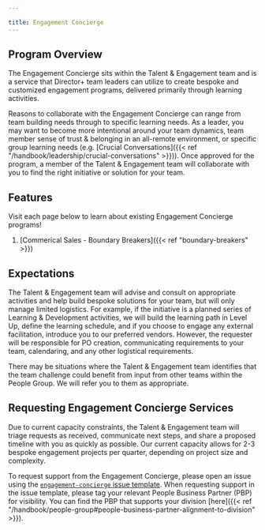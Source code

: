 ```yaml
---

title: Engagement Concierge
---
```


## Program Overview

The Engagement Concierge sits within the Talent & Engagement team and is a service that Director+ team leaders can utilize to create bespoke and customized engagement programs, delivered primarily through learning activities.

Reasons to collaborate with the Engagement Concierge can range from team building needs through to specific learning needs. As a leader, you may want to become more intentional around your team dynamics, team member sense of trust & belonging in an all-remote environment, or specific group learning needs (e.g. [Crucial Conversations]({{< ref "/handbook/leadership/crucial-conversations" >}})). Once approved for the program, a member of the Talent & Engagement team will collaborate with you to find the right initiative or solution for your team.

## Features

Visit each page below to learn about existing Engagement Concierge programs!

1. [Commerical Sales - Boundary Breakers]({{< ref "boundary-breakers" >}})

## Expectations

The Talent & Engagement team will advise and consult on appropriate activities and help build bespoke solutions for your team, but will only manage limited logistics. For example, if the initiative is a planned series of Learning & Development activities, we will build the learning path in Level Up, define the learning schedule, and if you choose to engage any external facilitation, introduce you to our preferred vendors. However, the requester will be responsible for PO creation, communicating requirements to your team, calendaring, and any other logistical requirements.

There may be situations where the Talent & Engagement team identifies that the team challenge could benefit from input from other teams within the People Group. We will refer you to them as appropriate.

## Requesting Engagement Concierge Services

Due to current capacity constraints, the Talent & Engagement team will triage requests as received, communicate next steps, and share a proposed timeline with you as quickly as possible. Our current capacity allows for 2-3 bespoke engagement projects per quarter, depending on project size and complexity.

To request support from the Engagement Concierge, please open an issue using the [`engagement-concierge` issue template](https://gitlab.com/gitlab-com/people-group/learning-development/custom-ld-engagement/-/issues/new#). When requesting support in the issue template, please tag your relevant People Business Partner (PBP) for visibility. You can find the PBP that supports your division [here]({{< ref "/handbook/people-group#people-business-partner-alignment-to-division" >}}).
